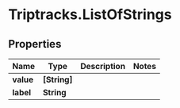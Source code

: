 # Triptracks.ListOfStrings

## Properties

Name | Type | Description | Notes
------------ | ------------- | ------------- | -------------
**value** | **[String]** |  | 
**label** | **String** |  | 



